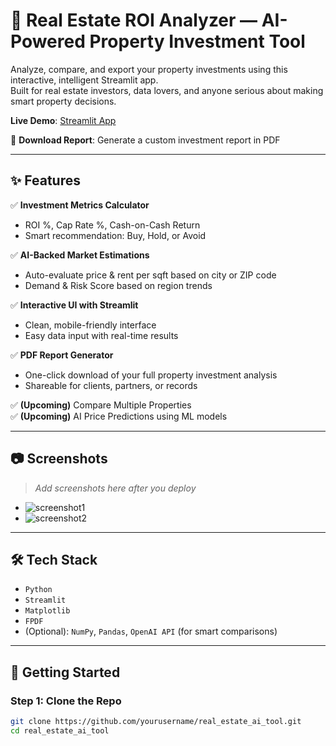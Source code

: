 # 🏡 Real Estate ROI Analyzer — AI-Powered Property Investment Tool

Analyze, compare, and export your property investments using this interactive, intelligent Streamlit app.  
Built for real estate investors, data lovers, and anyone serious about making smart property decisions.

**Live Demo**: [Streamlit App](https://eshal-ven-real-estate-ai-tool.streamlit.app)
  
📄 **Download Report**: Generate a custom investment report in PDF

---

## ✨ Features

✅ **Investment Metrics Calculator**  
- ROI %, Cap Rate %, Cash-on-Cash Return  
- Smart recommendation: Buy, Hold, or Avoid

✅ **AI-Backed Market Estimations**  
- Auto-evaluate price & rent per sqft based on city or ZIP code  
- Demand & Risk Score based on region trends

✅ **Interactive UI with Streamlit**  
- Clean, mobile-friendly interface  
- Easy data input with real-time results

✅ **PDF Report Generator**  
- One-click download of your full property investment analysis  
- Shareable for clients, partners, or records

✅ **(Upcoming)** Compare Multiple Properties  
✅ **(Upcoming)** AI Price Predictions using ML models

---

## 📷 Screenshots

> _Add screenshots here after you deploy_
- ![screenshot1](images/analysis_preview.png)
- ![screenshot2](images/pdf_report_sample.png)

---

## 🛠️ Tech Stack

- `Python`
- `Streamlit`
- `Matplotlib`
- `FPDF`
- (Optional): `NumPy`, `Pandas`, `OpenAI API` (for smart comparisons)

---

## 🔧 Getting Started

### Step 1: Clone the Repo
```bash
git clone https://github.com/yourusername/real_estate_ai_tool.git
cd real_estate_ai_tool

